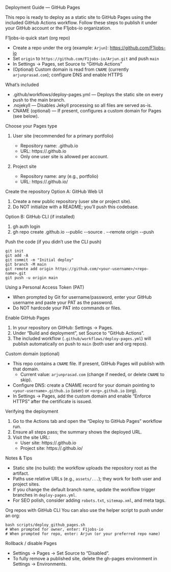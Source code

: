 Deployment Guide — GitHub Pages

This repo is ready to deploy as a static site to GitHub Pages using the included GitHub Actions workflow. Follow these steps to publish it under your GitHub account or the F1jobs-io organization.

F1jobs-io quick start (org repo)
- Create a repo under the org (example: `Arjun`): https://github.com/F1jobs-io
- Set `origin` to `https://github.com/F1jobs-io/Arjun.git` and push `main`
- In Settings → Pages, set Source to “GitHub Actions”
- (Optional) Custom domain is read from `CNAME` (currently `arjunprasad.com`); configure DNS and enable HTTPS

What’s included
- .github/workflows/deploy-pages.yml — Deploys the static site on every push to the main branch.
- .nojekyll — Disables Jekyll processing so all files are served as-is.
- CNAME (optional) — If present, configures a custom domain for Pages (see below).

Choose your Pages type
1) User site (recommended for a primary portfolio)
   - Repository name: <your-username>.github.io
   - URL: https://<your-username>.github.io
   - Only one user site is allowed per account.

2) Project site
   - Repository name: any (e.g., portfolio)
   - URL: https://<your-username>.github.io/<repo-name>

Create the repository
Option A: GitHub Web UI
1. Create a new public repository (user site or project site).
2. Do NOT initialize with a README; you’ll push this codebase.

Option B: GitHub CLI (if installed)
1. gh auth login
2. gh repo create <your-username>.github.io --public --source . --remote origin --push

Push the code (if you didn’t use the CLI push)
```
git init
git add -A
git commit -m "Initial deploy"
git branch -M main
git remote add origin https://github.com/<your-username>/<repo-name>.git
git push -u origin main
```

Using a Personal Access Token (PAT)
- When prompted by Git for username/password, enter your GitHub username and paste your PAT as the password.
- Do NOT hardcode your PAT into commands or files.

Enable GitHub Pages
1. In your repository on GitHub: Settings → Pages.
2. Under “Build and deployment”, set Source to “GitHub Actions”.
3. The included workflow (`.github/workflows/deploy-pages.yml`) will publish automatically on push to `main` (both user and org repos).

Custom domain (optional)
- This repo contains a `CNAME` file. If present, GitHub Pages will publish with that domain.
  - Current value: `arjunprasad.com` (change if needed, or delete `CNAME` to skip).
- Configure DNS: create a CNAME record for your domain pointing to `<your-username>.github.io` (user) or `<org>.github.io` (org).
- In Settings → Pages, add the custom domain and enable “Enforce HTTPS” after the certificate is issued.

Verifying the deployment
1. Go to the Actions tab and open the “Deploy to GitHub Pages” workflow run.
2. Ensure all steps pass; the summary shows the deployed URL.
3. Visit the site URL:
   - User site: https://<your-username>.github.io
   - Project site: https://<your-username>.github.io/<repo-name>

Notes & Tips
- Static site (no build): the workflow uploads the repository root as the artifact.
- Paths use relative URLs (e.g., `assets/...`); they work for both user and project sites.
- If you change the default branch name, update the workflow trigger branches in `deploy-pages.yml`.
- For SEO polish, consider adding `robots.txt`, `sitemap.xml`, and meta tags.

Org repos with GitHub CLI
You can also use the helper script to push under an org:

```
bash scripts/deploy_github_pages.sh
# When prompted for owner, enter: F1jobs-io
# When prompted for repo, enter: Arjun (or your preferred repo name)
```

Rollback / disable Pages
- Settings → Pages → Set Source to “Disabled”.
- To fully remove a published site, delete the gh-pages environment in Settings → Environments.
